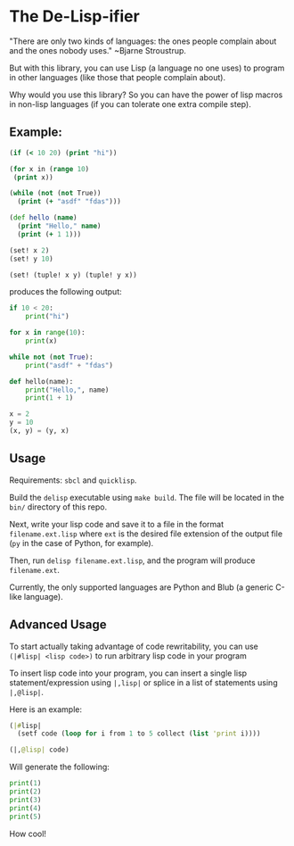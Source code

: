 # The De-Lisp-ifier

"There are only two kinds of languages: the ones people complain about and the ones nobody uses." ~Bjarne Stroustrup.

But with this library, you can use Lisp (a language no one uses) to program in other languages (like those that people complain about).

Why would you use this library? So you can have the power of lisp macros in non-lisp languages (if you can tolerate one extra compile step).

## Example:

```clojure
(if (< 10 20) (print "hi"))

(for x in (range 10)
 (print x))

(while (not (not True))
  (print (+ "asdf" "fdas")))

(def hello (name)
  (print "Hello," name)
  (print (+ 1 1)))

(set! x 2)
(set! y 10)

(set! (tuple! x y) (tuple! y x))
```
produces the following output:
```py
if 10 < 20:
    print("hi")

for x in range(10):
    print(x)

while not (not True):
    print("asdf" + "fdas")

def hello(name):
    print("Hello,", name)
    print(1 + 1)

x = 2
y = 10
(x, y) = (y, x)
```

## Usage

Requirements: `sbcl` and `quicklisp`.

Build the `delisp` executable using `make build`.
The file will be located in the `bin/` directory of this repo.

Next, write your lisp code and save it to a file in the format `filename.ext.lisp` where `ext` is the desired file extension of the output file
(`py` in the case of Python, for example).

Then, run `delisp filename.ext.lisp`, and the program will produce `filename.ext`.

Currently, the only supported languages are Python and Blub (a generic C-like language).

## Advanced Usage

To start actually taking advantage of code rewritability, you can use `(|#lisp| <lisp code>)` to run arbitrary lisp code in your program

To insert lisp code into your program, you can insert a single lisp statement/expression using `|,lisp|` or splice in a list of statements using `|,@lisp|`.

Here is an example:
```clojure
(|#lisp|
  (setf code (loop for i from 1 to 5 collect (list 'print i))))

(|,@lisp| code)
```
Will generate the following:
```py
print(1)
print(2)
print(3)
print(4)
print(5)
```

How cool!
